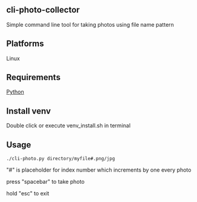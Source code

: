 ## cli-photo-collector
Simple command line tool for taking photos using file name pattern
## Platforms
Linux
## Requirements
  [Python](https://www.python.org/)
## Install venv
Double click or execute venv_install.sh in terminal
## Usage
    ./cli-photo.py directory/myfile#.png/jpg

  "#" is placeholder for index number which increments by one every photo

  
  press "spacebar" to take photo

  
  hold "esc" to exit
  
